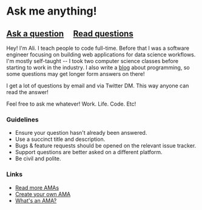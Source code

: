 # Ask me anything!

## [Ask a question](../../issues/new) &nbsp;&nbsp;&nbsp; [Read questions](../../issues?utf8=%E2%9C%93&q=is%3Aissue%20is%3Aclosed%20sort%3Aupdated-desc%20-label%3Ahidden)

Hey! I'm Ali. I teach people to code full-time. Before that I was a software engineer focusing on building web applications for data science workflows. I'm mostly self-taught -- I took two computer science classes before starting to work in the industry. I also write a [blog](https://zen-of-programming.com/) about programming, so some questions may get longer form answers on there!

I get a lot of questions by email and via Twitter DM. This way anyone can read the answer!

Feel free to ask me whatever! Work. Life. Code. Etc!

### Guidelines

- Ensure your question hasn't already been answered.
- Use a succinct title and description.
- Bugs & feature requests should be opened on the relevant issue tracker.
- Support questions are better asked on a different platform.
- Be civil and polite.

### Links

- [Read more AMAs](https://github.com/sindresorhus/amas)
- [Create your own AMA](https://github.com/sindresorhus/amas/blob/master/create-ama.md)
- [What's an AMA?](https://en.wikipedia.org/wiki//r/IAmA)
